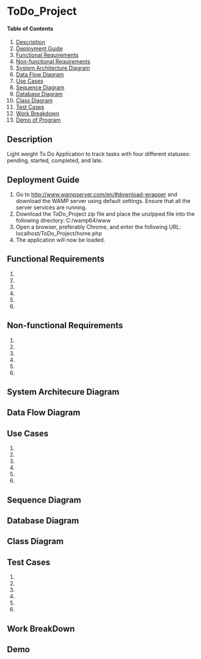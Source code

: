 # ToDo_Project

#### Table of Contents
1. [Description](#description)
2. [Deployment Guide](#deployment-guide)
3. [Functional Requirements](#functional-requirements)
4. [Non-functional Requirements](#non-functional-requirements)
5. [System Architecture Diagram](#system-architecture-diagram)
6. [Data Flow Diagram](#data-flow-diagram)
7. [Use Cases](#use-cases)
8. [Sequence Diagram](#sequence-diagram)
9. [Database Diagram](#database-diagram)
10. [Class Diagram](#class-diagram)
11. [Test Cases](#test-cases)
12. [Work Breakdown](#work-breakdown)
13. [Demo of Program](#demo)

## Description
Light weight To Do Application to track tasks with four different statuses: pending, started, completed, and late.

## Deployment Guide
1. Go to http://www.wampserver.com/en/#download-wrapper and download the WAMP server using default settings. Ensure that all the server services are running. 
2. Download the ToDo_Project zip file and place the unzipped file into the following directory: C:/wamp64/www
3. Open a browser, preferably Chrome, and enter the following URL: localhost/ToDo_Project/home.php
4. The application will now be loaded. 

## Functional Requirements
1. 
2.
3.
4.
5.
6.

## Non-functional Requirements
1.
2.
3.
4.
5.
6.

## System Architecure Diagram

## Data Flow Diagram


## Use Cases
1.
2.
3.
4.
5.
6.

## Sequence Diagram


## Database Diagram


## Class Diagram


## Test Cases
1.
2.
3.
4.
5.
6.

## Work BreakDown


## Demo

